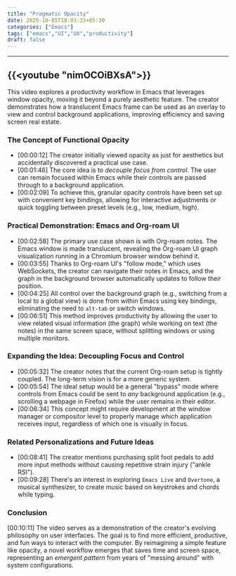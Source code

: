 ```yaml
---
title: "Pragmatic Opacity"
date: 2025-10-05T18:03:33+05:30
categories: ["Emacs"]
tags: ["emacs","UI","UX","productivity"]
draft: false
---
```


---
{{<youtube "nimOCOiBXsA">}}
---

This video explores a productivity workflow in Emacs that leverages window opacity, moving it beyond a purely aesthetic feature. The creator demonstrates how a translucent Emacs frame can be used as an overlay to view and control background applications, improving efficiency and saving screen real estate.

### The Concept of Functional Opacity

*   [00:00:12] The creator initially viewed opacity as just for aesthetics but accidentally discovered a practical use case.
*   [00:01:46] The core idea is to *decouple focus from control*. The user can remain focused within Emacs while their controls are passed through to a background application.
*   [00:02:09] To achieve this, granular opacity controls have been set up with convenient key bindings, allowing for interactive adjustments or quick toggling between preset levels (e.g., low, medium, high).

### Practical Demonstration: Emacs and Org-roam UI

*   [00:02:58] The primary use case shown is with Org-roam notes. The Emacs window is made translucent, revealing the Org-roam UI graph visualization running in a Chromium browser window behind it.
*   [00:03:55] Thanks to Org-roam UI's "follow mode," which uses WebSockets, the creator can navigate their notes in Emacs, and the graph in the background browser automatically updates to follow their position.
*   [00:04:25] All control over the background graph (e.g., switching from a local to a global view) is done from within Emacs using key bindings, eliminating the need to `alt-tab` or switch windows.
*   [00:06:51] This method improves productivity by allowing the user to view related visual information (the graph) while working on text (the notes) in the same screen space, without splitting windows or using multiple monitors.

### Expanding the Idea: Decoupling Focus and Control

*   [00:05:32] The creator notes that the current Org-roam setup is tightly coupled. The long-term vision is for a more generic system.
*   [00:05:54] The ideal setup would be a general "bypass" mode where controls from Emacs could be sent to *any* background application (e.g., scrolling a webpage in Firefox) while the user remains in their editor.
*   [00:06:34] This concept might require development at the window manager or compositor level to properly manage which application receives input, regardless of which one is visually in focus.

### Related Personalizations and Future Ideas

*   [00:08:41] The creator mentions purchasing split foot pedals to add more input methods without causing repetitive strain injury ("ankle RSI").
*   [00:09:28] There's an interest in exploring `Emacs Live` and `Overtone`, a musical synthesizer, to create music based on keystrokes and chords while typing.

### Conclusion

[00:10:11] The video serves as a demonstration of the creator's evolving philosophy on user interfaces. The goal is to find more efficient, productive, and fun ways to interact with the computer. By reimagining a simple feature like opacity, a novel workflow emerges that saves time and screen space, representing an *emergent pattern* from years of "messing around" with system configurations.
